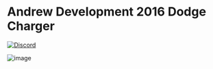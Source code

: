 # Andrew Development 2016 Dodge Charger
[![Discord](https://img.shields.io/badge/Discord-Join%20Community-blue?style=for-the-badge&logo=discord)](https://discord.gg/4WY5p4jzMq)

![image](https://user-images.githubusercontent.com/121670301/210351716-7922181e-a791-4d25-b995-22b43be9ecea.png)

